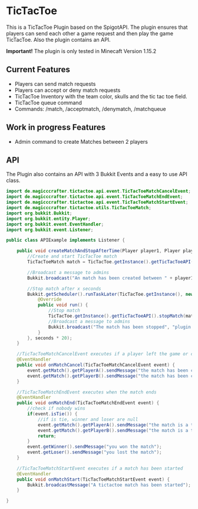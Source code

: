 # TicTacToe
 
This is a TicTacToe Plugin based on the SpigotAPI. The plugin ensures that players can send each other a game request and then play the game TicTacToe. Also the plugin contains an API.

**Important!** The plugin is only tested in Minecaft Version 1.15.2

## Current Features

- Players can send match requests
- Players can accept or deny match requests
- TicTacToe Inventory with the team color, skulls and the tic tac toe field.
- TicTacToe queue command
- Commands: /match, /acceptmatch, /denymatch, /matchqueue

## Work in progress Features

- Admin command to create Matches between 2 players

## API
The Plugin also contains an API with 3 Bukkit Events and a easy to use API class.

```java
import de.magicccrafter.tictactoe.api.event.TicTacToeMatchCancelEvent;
import de.magicccrafter.tictactoe.api.event.TicTacToeMatchEndEvent;
import de.magicccrafter.tictactoe.api.event.TicTacToeMatchStartEvent;
import de.magicccrafter.tictactoe.utils.TicTacToeMatch;
import org.bukkit.Bukkit;
import org.bukkit.entity.Player;
import org.bukkit.event.EventHandler;
import org.bukkit.event.Listener;

public class APIExample implements Listener {

    public void createMatchAndStopAfterTime(Player player1, Player player2, Integer seconds) {
        //Create and start TicTacToe match
        TicTacToeMatch match = TicTacToe.getInstance().getTicTacToeAPI().createAndStartMatch(player1, player2);

        //Broadcast a message to admins
        Bukkit.broadcast("An match has been created between " + player1.getName() + " and " + player2.getName() + " it stops in " + seconds + " seconds", "plugin.announcements");

        //Stop match after x seconds
        Bukkit.getScheduler().runTaskLater(TicTacToe.getInstance(), new Runnable() {
            @Override
            public void run() {
                //Stop match
                TicTacToe.getInstance().getTicTacToeAPI().stopMatch(match);
                //Broadcast a message to admins
                Bukkit.broadcast("The match has been stopped", "plugin.announcements");
            }
        }, seconds * 20);
    }

    //TicTacToeMatchCancelEvent executes if a player left the game or closed the inventory
    @EventHandler
    public void onMatchCancel(TicTacToeMatchCancelEvent event) {
        event.getMatch().getPlayerA().sendMessage("the match has been canceled");
        event.getMatch().getPlayerB().sendMessage("the match has been canceled");
    }

    //TicTacToeMatchEndEvent executes when the match ends
    @EventHandler
    public void onMatchEnd(TicTacToeMatchEndEvent event) {
        //check if nobody wins
        if(event.isTie()) {
            //if is tie, winner and loser are null
            event.getMatch().getPlayerA().sendMessage("the match is a tie");
            event.getMatch().getPlayerB().sendMessage("the match is a tie");
            return;
        }
        event.getWinner().sendMessage("you won the match");
        event.getLoser().sendMessage("you lost the match");
    }

    //TicTacToeMatchStartEvent executes if a match has been started
    @EventHandler
    public void onMatchStart(TicTacToeMatchStartEvent event) {
        Bukkit.broadcastMessage("A tictactoe match has been started");
    }

}
```
